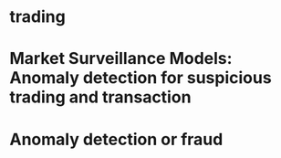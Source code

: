 # trading
# Market Surveillance Models: Anomaly detection for suspicious trading and transaction
# Anomaly detection or fraud

